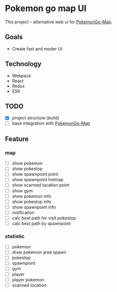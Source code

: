 # Pokemon go map UI

This project – alternative web ui for [PokemonGo-Map](/PokemonGoMap/PokemonGo-Map).

## Goals
- Create fast and moder UI
  
## Technology
- Webpack
- React
- Redux
- ES6


## TODO
- [X] project structure (build)
- [ ] base integration with [PokemonGo-Map](/PokemonGoMap/PokemonGo-Map)

## Feature

### map
- [ ] show pokemon
- [ ] show pokestop
- [ ] show spawnpoint point
- [ ] show spawnpoint hotmap
- [ ] show scanned location point
- [ ] show gym
- [ ] show pokemon info
- [ ] show pokestop info
- [ ] show spawnpoint info
- [ ] notification
- [ ] calc best path for visit pokestop
- [ ] calc best path by spawnpoint

### statistic
- [ ] pokemon
- [ ] draw pokemon area spawn
- [ ] pokestop
- [ ] spawnpoint
- [ ] gym
- [ ] player
- [ ] player pokemon
- [ ] scanned location